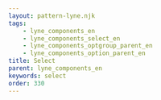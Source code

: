 ```yaml
---
layout: pattern-lyne.njk
tags: 
    - lyne_components_en
    - lyne_components_select_en
    - lyne_components_optgroup_parent_en
    - lyne_components_option_parent_en
title: Select
parent: lyne_components_en
keywords: select
order: 330
---
```

